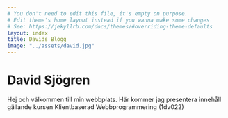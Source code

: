 ```yaml
---
# You don't need to edit this file, it's empty on purpose.
# Edit theme's home layout instead if you wanna make some changes
# See: https://jekyllrb.com/docs/themes/#overriding-theme-defaults
layout: index
title: Davids Blogg
image: "../assets/david.jpg"
---
```


# David Sjögren
Hej och välkommen till min webbplats. Här kommer jag presentera innehåll gällande kursen Klientbaserad Webbprogrammering (1dv022)
